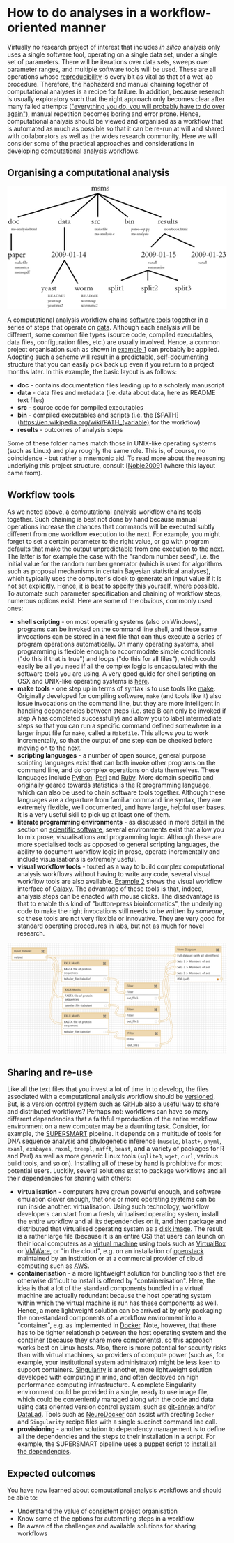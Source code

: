 How to do analyses in a workflow-oriented manner
================================================
Virtually no research project of interest that includes _in silico_ analysis only uses a single software tool, operating on a single data set, under a single set of parameters. There will be iterations over data sets, sweeps over parameter ranges, and multiple software tools will be used. These are all operations whose [reproducibility](../REPRODUCIBILITY/README.md) is every bit as vital as that of a wet lab procedure. Therefore, the haphazard and manual chaining together of computational analyses is a recipe for failure. In addition, because research is usually exploratory such that the right approach only becomes clear after many failed attempts (["everything you do, you will probably have to do over again"](../REFERENCES/README.md#Noble2009)), manual repetition becomes boring and error prone. Hence, computational analysis should be viewed and organised as a workflow that is automated as much as possible so that it can be re-run at will and shared with collaborators as well as the wides research community. Here we will consider some of the practical approaches and considerations in developing computational analysis workflows.

Organising a computational analysis
-----------------------------------
<a name="w1"></a>
![Example 1, project organisation](W1.png)

A computational analysis workflow chains [software tools](../SCIENTIFIC_SOFTWARE/README.md) together in a series of steps that operate on [data](../DATA_CAPTURE/README.md). Although each analysis will be different, some common file types (source code, compiled executables, data files, configuration files, etc.) are usually involved. Hence, a common project organisation such as shown in [example 1](#w1) can probably be applied. Adopting such a scheme will result in a predictable, self-documenting structure that you can easily pick back up even if you return to a project months later. In this example, the basic layout is as follows:

- **doc** - contains documentation files leading up to a scholarly manuscript
- **data** - data files and metadata (i.e. data about data, here as README text files)
- **src** - source code for compiled executables
- **bin** - compiled executables and scripts (i.e. the [$PATH](https://en.wikipedia.org/wiki/PATH_(variable) for the workflow)
- **results** - outcomes of analysis steps

Some of these folder names match those in UNIX-like operating systems (such as Linux) and play roughly the same role. This is, of course, no coincidence - but rather a mnemonic aid. To read more about the reasoning underlying this project structure, consult [[Noble2009](../REFERENCES/README.md#Noble2009)] (where this layout came from).

Workflow tools
--------------
As we noted above, a computational analysis workflow chains tools together. Such chaining is best not done by hand because manual operations increase the chances that commands will be executed subtly different from one workflow execution to the next. For example, you might forget to set a certain parameter to the right value, or go with program defaults that make the output unpredictable from one execution to the next. The latter is for example the case with the "random number seed", i.e. the initial value for the random number generator (which is used for algorithms such as proposal mechanisms in certain Bayesian statistical analyses), which typically uses the computer's clock to generate an input value if it is not set explicitly. Hence, it is best to specify this yourself, where possible. To automate such parameter specification and chaining of workflow steps, numerous options exist. Here are some of the obvious, commonly used ones:

- **shell scripting** - on most operating systems (also on Windows), programs can be invoked on the command line shell, and these same invocations can be stored in a text file that can thus execute a series of program operations automatically. On many operating systems, shell programming is flexible enough to accommodate simple conditionals ("do this if that is true") and loops ("do this for all files"), which could easily be all you need if all the complex logic is encapsulated with the software tools you are using. A very good guide for shell scripting on OSX and UNIX-like operating systems is [here](http://tldp.org/LDP/abs/html/).
- **make tools** - one step up in terms of syntax is to use tools like [make](https://en.wikipedia.org/wiki/Make_(software)). Originally developed for compiling software, `make` (and tools like it) also issue invocations on the command line, but they are more intelligent in handling dependencies between steps (i.e. step B can only be invoked if step A has completed successfully) and allow you to label intermediate steps so that you can run a specific command defined somewhere in a larger input file for `make`, called a `Makefile`. This allows you to work incrementally, so that the output of one step can be checked before moving on to the next.
- **scripting languages** - a number of open source, general purpose scripting languages exist that can both invoke other programs on the command line, and do complex operations on data themselves. These languages include [Python](https://www.python.org/), [Perl](https://www.perl.org/) and [Ruby](https://www.ruby-lang.org/en/). More domain specific and originally geared towards statistics is the [R](https://www.r-project.org/) programming language, which can also be used to chain software tools together. Although these languages are a departure from familiar command line syntax, they are extremely flexible, well documented, and have large, helpful user bases. It is a very useful skill to pick up at least one of them.
- **literate programming environments** - as discussed in more detail in the section on [scientific software](../SCIENTIFIC_SOFTWARE/README.md#literate-programming), several environments exist that allow you to mix prose, visualisations and programming logic. Although these are more specialised tools as opposed to general scripting languages, the ability to document workflow logic in prose, operate incrementally and include visualisations is extremely useful.
- **visual workflow tools** - touted as a way to build complex computational analysis workflows without having to write any code, several visual workflow tools are also available. [Example 2](#w2) shows the visual workflow interface of [Galaxy](https://galaxyproject.org/). The advantage of these tools is that, indeed, analysis steps can be enacted with mouse clicks. The disadvantage is that to enable this kind of "button-press bioinformatics", the underlying code to make the right invocations still needs to be written by _someone_, so these tools are not very flexible or innovative. They are very good for standard operating procedures in labs, but not as much for novel research.

<a name="w2"></a>
![Example 2, visual workflow in Galaxy](W2.png)

Sharing and re-use
------------------
Like all the text files that you invest a lot of time in to develop, the files associated with a computational analysis workflow should be [versioned](../VERSIONING/README.md). But, is a version control system such as [GitHub](http://github.com) also a useful way to share and distributed workflows? Perhaps not: workflows can have so many different dependencies that a faithful reproduction of the entire workflow environment on a new computer may be a daunting task. Consider, for example, the [SUPERSMART](http://www.supersmart-project.org) pipeline. It depends on a multitude of tools for DNA sequence analysis and phylogenetic inference (`muscle`, `blast+`, `phyml`, `examl`, `exabayes`, `raxml`, `treepl`, `mafft`, `beast`, and a variety of packages for R and Perl) as well as more generic Linux tools (`sqlite3`, `wget`, `curl`, various build tools, and so on). Installing all of these by hand is prohibitive for most potential users. Luckily, several solutions exist to package workflows and all their dependencies for sharing with others:

- **virtualisation** - computers have grown powerful enough, and software emulation clever enough, that one or more operating systems can be run inside another: virtualisation. Using such technology, workflow developers can start from a fresh, virtualised operating system, install the entire workflow and all its dependencies on it, and then package and distributed that virtualised operating system as a [disk image](https://en.wikipedia.org/wiki/Disk_image). The result is a rather large file (because it is an entire OS) that users can launch on their local computers as a [virtual machine](https://en.wikipedia.org/wiki/Virtual_machine) using tools such as [VirtualBox](https://www.virtualbox.org) or [VMWare](https://www.vmware.com/), or "in the cloud", e.g. on an installation of [openstack](https://www.openstack.org/) maintained by an institution or at a commercial provider of cloud computing such as [AWS](https://aws.amazon.com/).
- **containerisation** - a more lightweight solution for bundling tools that are otherwise difficult to install is offered by "containerisation". Here, the idea is that a lot of the standard components bundled in a virtual machine are actually redundant because the host operating system within which the virtual machine is run has these components as well. Hence, a more lightweight solution can be arrived at by only packaging the non-standard components of a workflow environment into a "container", e.g. as implemented in [Docker](https://www.docker.com/). Note, however, that there has to be tighter relationship between the host operating system and the container (because they share more components), so this approach works best on Linux hosts. Also, there is more potential for security risks than with virtual machines, so providers of compute power (such as, for example, your institutional system administrator) might be less keen to support containers. [Singularity](https://www.sylabs.io/singularity/) is another, more lightweight solution developed with computing in mind, and often deployed on high performance computing infrastructure. A complete Singularity environment could be provided in a single, ready to use image file, which could be conveniently managed along with the code and data using data oriented version control system, such as [git-annex](https://git-annex.branchable.com/) and/or [DataLad](http://datalad.org). Tools such as [NeuroDocker](https://github.com/kaczmarj/neurodocker) can assist with creating `Docker` and `Singularity` recipe files with a single succinct command line call. 
- **provisioning** - another solution to dependency management is to define all the dependencies and the steps to their installation in a script. For example, the SUPERSMART pipeline uses a [puppet](https://puppet.com) script to [install all the dependencies](https://github.com/naturalis/supersmart/blob/master/conf/manifests/default.pp).

Expected outcomes
-----------------
You have now learned about computational analysis workflows and should be able to:

- Understand the value of consistent project organisation
- Know some of the options for automating steps in a workflow
- Be aware of the challenges and available solutions for sharing workflows

